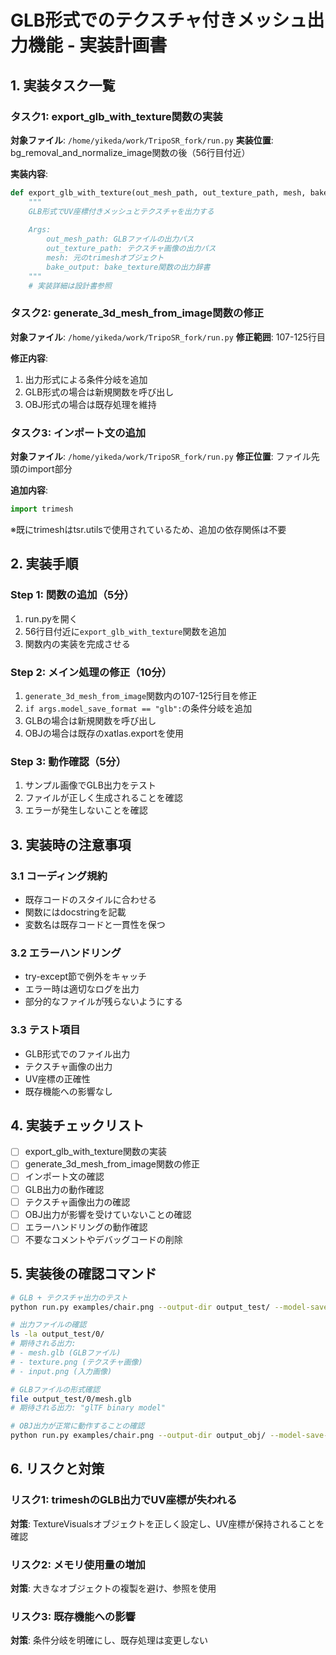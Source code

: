 # GLB形式でのテクスチャ付きメッシュ出力機能 - 実装計画書

## 1. 実装タスク一覧

### タスク1: export_glb_with_texture関数の実装
**対象ファイル**: `/home/yikeda/work/TripoSR_fork/run.py`
**実装位置**: bg_removal_and_normalize_image関数の後（56行目付近）

**実装内容**:
```python
def export_glb_with_texture(out_mesh_path, out_texture_path, mesh, bake_output):
    """
    GLB形式でUV座標付きメッシュとテクスチャを出力する
    
    Args:
        out_mesh_path: GLBファイルの出力パス
        out_texture_path: テクスチャ画像の出力パス
        mesh: 元のtrimeshオブジェクト
        bake_output: bake_texture関数の出力辞書
    """
    # 実装詳細は設計書参照
```

### タスク2: generate_3d_mesh_from_image関数の修正
**対象ファイル**: `/home/yikeda/work/TripoSR_fork/run.py`
**修正範囲**: 107-125行目

**修正内容**:
1. 出力形式による条件分岐を追加
2. GLB形式の場合は新規関数を呼び出し
3. OBJ形式の場合は既存処理を維持

### タスク3: インポート文の追加
**対象ファイル**: `/home/yikeda/work/TripoSR_fork/run.py`
**修正位置**: ファイル先頭のimport部分

**追加内容**:
```python
import trimesh
```
※既にtrimeshはtsr.utilsで使用されているため、追加の依存関係は不要

## 2. 実装手順

### Step 1: 関数の追加（5分）
1. run.pyを開く
2. 56行目付近に`export_glb_with_texture`関数を追加
3. 関数内の実装を完成させる

### Step 2: メイン処理の修正（10分）
1. `generate_3d_mesh_from_image`関数内の107-125行目を修正
2. `if args.model_save_format == "glb":`の条件分岐を追加
3. GLBの場合は新規関数を呼び出し
4. OBJの場合は既存のxatlas.exportを使用

### Step 3: 動作確認（5分）
1. サンプル画像でGLB出力をテスト
2. ファイルが正しく生成されることを確認
3. エラーが発生しないことを確認

## 3. 実装時の注意事項

### 3.1 コーディング規約
- 既存コードのスタイルに合わせる
- 関数にはdocstringを記載
- 変数名は既存コードと一貫性を保つ

### 3.2 エラーハンドリング
- try-except節で例外をキャッチ
- エラー時は適切なログを出力
- 部分的なファイルが残らないようにする

### 3.3 テスト項目
- GLB形式でのファイル出力
- テクスチャ画像の出力
- UV座標の正確性
- 既存機能への影響なし

## 4. 実装チェックリスト

- [ ] export_glb_with_texture関数の実装
- [ ] generate_3d_mesh_from_image関数の修正
- [ ] インポート文の確認
- [ ] GLB出力の動作確認
- [ ] テクスチャ画像出力の確認
- [ ] OBJ出力が影響を受けていないことの確認
- [ ] エラーハンドリングの動作確認
- [ ] 不要なコメントやデバッグコードの削除

## 5. 実装後の確認コマンド

```bash
# GLB + テクスチャ出力のテスト
python run.py examples/chair.png --output-dir output_test/ --model-save-format glb --bake-texture --texture-resolution 2048

# 出力ファイルの確認
ls -la output_test/0/
# 期待される出力:
# - mesh.glb (GLBファイル)
# - texture.png (テクスチャ画像)
# - input.png (入力画像)

# GLBファイルの形式確認
file output_test/0/mesh.glb
# 期待される出力: "glTF binary model"

# OBJ出力が正常に動作することの確認
python run.py examples/chair.png --output-dir output_obj/ --model-save-format obj --bake-texture
```

## 6. リスクと対策

### リスク1: trimeshのGLB出力でUV座標が失われる
**対策**: TextureVisualsオブジェクトを正しく設定し、UV座標が保持されることを確認

### リスク2: メモリ使用量の増加
**対策**: 大きなオブジェクトの複製を避け、参照を使用

### リスク3: 既存機能への影響
**対策**: 条件分岐を明確にし、既存処理は変更しない